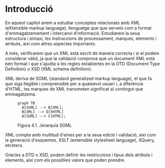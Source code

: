 # Introducció

En aquest capítol anem a estudiar conceptes relacionats amb XML (eXtensible markup language), llenguatge que que serveix com a format d'emmagatzemament i intercanvi d'informació. Estudiarem la seua estructura i sintaxi, les instruccions de processament, marques, elements i atributs, així com altres aspectes importants. 

A més, verificarem que un XML està escrit de manera correcta i si el podem considerar vàlid, ja que la validació comprova que un document XML està ben format i que s'ajudta a les regles establertes en la DTD (Document Type Definition) o XSD (XML schema definition).

XML deriva de SGML (standard generalized markup language), el que fa que siga llegible i comprensible per a qualsevol usuari i, a diferència d'HTML, les marques de XML transmeten significat al contingut que emmagatzema. 

<figure markdown="span">

``` mermaid
graph TB
  A[SGML] --> B[XML];
  B[XML] --> D[XHTML]
  A[SGML] --> C[HTML];

```
<figcaption>Figura 4.1. Jerarquia SGML</figcaption>
</figure>

XML compta amb multitud d'eines per a la seua edició i validació, així com la generació d'esquemes, XSLT (extensible stylesheet language), XQuery, etcètera.

Gràcies a DTD o XSD, podem definir les restriccions i tipus dels atributs i elements, així com els possibles valors que poden prendre. 




